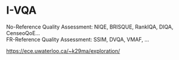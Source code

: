 # I-VQA
No-Reference Quality Assessment: NIQE, BRISQUE, RankIQA, DIQA, CenseoQoE...  
FR-Reference Quality Assessment: SSIM, DVQA, VMAF, ...  

https://ece.uwaterloo.ca/~k29ma/exploration/

